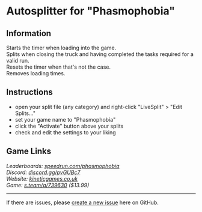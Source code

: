 # Autosplitter for "Phasmophobia"
## Information
Starts the timer when loading into the game.  
Splits when closing the truck and having completed the tasks required for a valid run.  
Resets the timer when that's not the case.  
Removes loading times.

## Instructions
* open your split file (any category) and right-click "LiveSplit" > "Edit Splits..."
* set your game name to "Phasmophobia"
* click the "Activate" button above your splits
* check and edit the settings to your liking

## Game Links
*Leaderboards: [speedrun.com/phasmophobia](https://speedrun.com/phasmophobia)*  
*Discord: [discord.gg/pvGUBc7](https://discord.gg/pvGUBc7)*  
*Website: [kineticgames.co.uk](https://kineticgames.co.uk)*  
*Game: [s.team/a/739630](https://s.team/a/739630) ($13.99)*

---
If there are issues, please [create a new issue](https://github.com/just-ero/AutoSplitTools/issues/new/choose) here on GitHub.